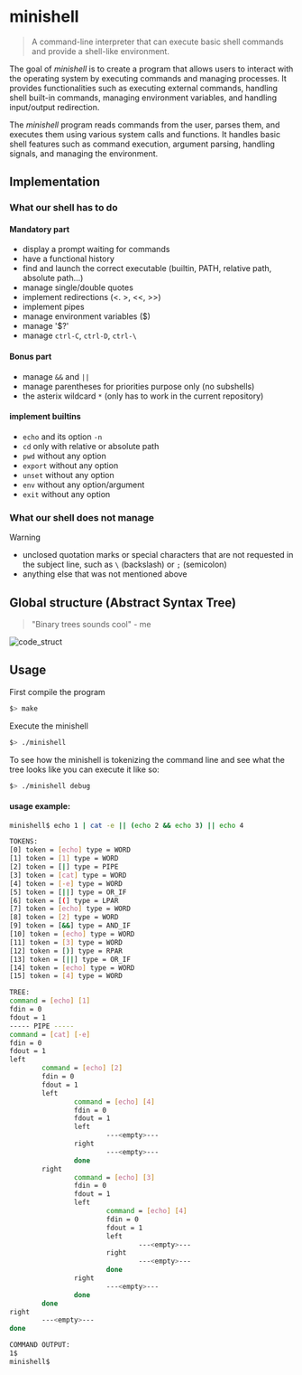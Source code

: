 # minishell
> A command-line interpreter that can execute basic shell commands and provide a shell-like environment.

The goal of *minishell* is to create a program that allows users to interact with the operating system by executing commands and managing processes. It provides functionalities such as executing external commands, handling shell built-in commands, managing environment variables, and handling input/output redirection.

The *minishell* program reads commands from the user, parses them, and executes them using various system calls and functions. It handles basic shell features such as command execution, argument parsing, handling signals, and managing the environment.

## Implementation

### What our shell has to do
#### Mandatory part
- display a prompt waiting for commands
- have a functional history
- find and launch the correct executable (builtin, PATH, relative path, absolute path...)
- manage single/double quotes
- implement redirections (<. >, <<, >>)
- implement pipes
- manage environment variables ($)
- manage '$?'
- manage `ctrl-C`, `ctrl-D`, `ctrl-\`
#### Bonus part
- manage `&&` and `||`
- manage parentheses for priorities purpose only (no subshells)
- the asterix wildcard `*` (only has to work in the current repository)

#### implement builtins
- `echo` and its option `-n`
- `cd` only with relative or absolute path
- `pwd` without any option
- `export` without any option
- `unset` without any option
- `env` without any option/argument
- `exit` without any option

### What our shell does not manage
> [!WARNING]
> - unclosed quotation marks or special characters that are not requested in the subject line, such as `\` (backslash) or `;` (semicolon)
> - anything else that was not mentioned above

## Global structure (Abstract Syntax Tree)
> "Binary trees sounds cool" - me

![code_struct](https://github.com/hanmpark/minishell/blob/main/minishell_glob_struct.png)

## Usage

First compile the program
```bash
$> make
```
Execute the minishell
```bash
$> ./minishell
```
To see how the minishell is tokenizing the command line and see what the tree looks like you can execute it like so:
```bash
$> ./minishell debug
```
#### usage example:
```bash
minishell$ echo 1 | cat -e || (echo 2 && echo 3) || echo 4 

TOKENS:
[0] token = [echo] type = WORD
[1] token = [1] type = WORD
[2] token = [|] type = PIPE
[3] token = [cat] type = WORD
[4] token = [-e] type = WORD
[5] token = [||] type = OR_IF
[6] token = [(] type = LPAR
[7] token = [echo] type = WORD
[8] token = [2] type = WORD
[9] token = [&&] type = AND_IF
[10] token = [echo] type = WORD
[11] token = [3] type = WORD
[12] token = [)] type = RPAR
[13] token = [||] type = OR_IF
[14] token = [echo] type = WORD
[15] token = [4] type = WORD

TREE:
command = [echo] [1] 
fdin = 0
fdout = 1
----- PIPE -----
command = [cat] [-e] 
fdin = 0
fdout = 1
left
        command = [echo] [2] 
        fdin = 0
        fdout = 1
        left
                command = [echo] [4] 
                fdin = 0
                fdout = 1
                left
                        ---<empty>---
                right
                        ---<empty>---
                done
        right
                command = [echo] [3] 
                fdin = 0
                fdout = 1
                left
                        command = [echo] [4] 
                        fdin = 0
                        fdout = 1
                        left
                                ---<empty>---
                        right
                                ---<empty>---
                        done
                right
                        ---<empty>---
                done
        done
right
        ---<empty>---
done

COMMAND OUTPUT:
1$
minishell$ 
```
